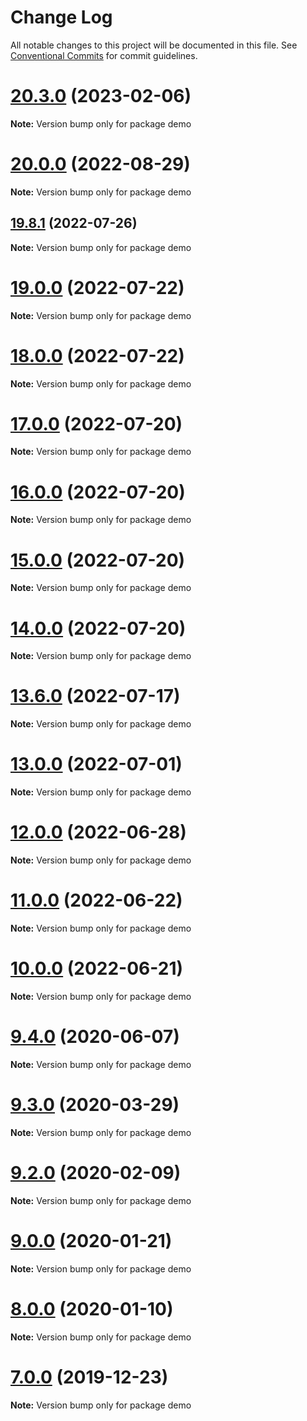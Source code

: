 # Change Log

All notable changes to this project will be documented in this file.
See [Conventional Commits](https://conventionalcommits.org) for commit guidelines.

# [20.3.0](https://github.com/waitingsong/npm-mono-base/compare/v20.2.0...v20.3.0) (2023-02-06)

**Note:** Version bump only for package demo





# [20.0.0](https://github.com/waitingsong/npm-mono-base/compare/v19.8.3...v20.0.0) (2022-08-29)

**Note:** Version bump only for package demo





## [19.8.1](https://github.com/waitingsong/npm-mono-base/compare/v19.8.0...v19.8.1) (2022-07-26)

**Note:** Version bump only for package demo





# [19.0.0](https://github.com/waitingsong/npm-mono-base/compare/v18.4.0...v19.0.0) (2022-07-22)

**Note:** Version bump only for package demo





# [18.0.0](https://github.com/waitingsong/npm-mono-base/compare/v17.2.1...v18.0.0) (2022-07-22)

**Note:** Version bump only for package demo





# [17.0.0](https://github.com/waitingsong/npm-mono-base/compare/v16.0.1...v17.0.0) (2022-07-20)

**Note:** Version bump only for package demo





# [16.0.0](https://github.com/waitingsong/npm-mono-base/compare/v15.1.0...v16.0.0) (2022-07-20)

**Note:** Version bump only for package demo





# [15.0.0](https://github.com/waitingsong/npm-mono-base/compare/v14.1.0...v15.0.0) (2022-07-20)

**Note:** Version bump only for package demo





# [14.0.0](https://github.com/waitingsong/npm-mono-base/compare/v13.15.0...v14.0.0) (2022-07-20)

**Note:** Version bump only for package demo





# [13.6.0](https://github.com/waitingsong/npm-mono-base/compare/v13.5.0...v13.6.0) (2022-07-17)

**Note:** Version bump only for package demo





# [13.0.0](https://github.com/waitingsong/npm-mono-base/compare/v12.0.0...v13.0.0) (2022-07-01)

**Note:** Version bump only for package demo





# [12.0.0](https://github.com/waitingsong/npm-mono-base/compare/v11.1.1...v12.0.0) (2022-06-28)

**Note:** Version bump only for package demo





# [11.0.0](https://github.com/waitingsong/npm-mono-base/compare/v10.0.0...v11.0.0) (2022-06-22)

**Note:** Version bump only for package demo





# [10.0.0](https://github.com/waitingsong/npm-mono-base/compare/v9.6.0...v10.0.0) (2022-06-21)

**Note:** Version bump only for package demo





# [9.4.0](https://github.com/waitingsong/npm-mono-base/compare/v9.3.0...v9.4.0) (2020-06-07)

**Note:** Version bump only for package demo





# [9.3.0](https://github.com/waitingsong/npm-mono-base/compare/v9.2.0...v9.3.0) (2020-03-29)

**Note:** Version bump only for package demo





# [9.2.0](https://github.com/waitingsong/npm-mono-base/compare/v9.1.0...v9.2.0) (2020-02-09)

**Note:** Version bump only for package demo





# [9.0.0](https://github.com/waitingsong/npm-mono-base/compare/v8.0.0...v9.0.0) (2020-01-21)

**Note:** Version bump only for package demo





# [8.0.0](https://github.com/waitingsong/npm-mono-base/compare/v7.1.0...v8.0.0) (2020-01-10)

**Note:** Version bump only for package demo





# [7.0.0](https://github.com/waitingsong/npm-mono-base/compare/v6.2.0...v7.0.0) (2019-12-23)

**Note:** Version bump only for package demo
